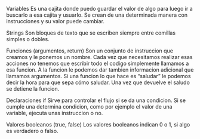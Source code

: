 Variables
    Es una cajita donde puedo guardar el valor de algo para luego ir a buscarlo a esa cajita y usuarlo. Se crean de una determinada manera con instrucciones y su valor puede cambiar. 

Strings
    Son bloques de texto que se escriben siempre entre comillas simples o dobles.

Funciones (argumentos, return)
	Son un conjunto de instruccion que creamos y le ponemos un nombre. Cada vez que necesitamos realizar esas acciones no tenemos que escribir todo el codigo simplemente llamamos a esa funcion. A la funcion le podemos dar tambien informacion adicional que llamamos argumentos. Si una funcion lo que hace es “saludar” le podemos decir la hora para que sepa cómo saludar. Una vez que devuelve el saludo se detiene la funcion. 

Declaraciones if
	 Sirve para controlar el flujo si se da una condicion. Si se cumple una determina condicion, como por ejemplo el valor de una variable, ejecuta unas instruccion o no. 

Valores booleanos (true, false)
	Los valores booleanos indican 0 o 1, si algo es verdadero o falso. 
